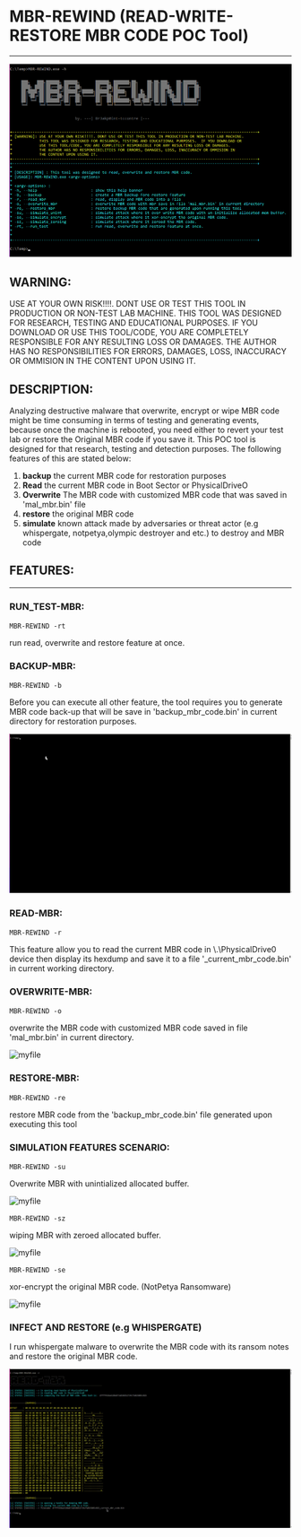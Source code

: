 # MBR-REWIND (READ-WRITE-RESTORE MBR CODE POC Tool) 
--------------------------------------------------------

<img src="screenshots/banner.png"> </img>

 ## WARNING: 
 USE AT YOUR OWN RISK!!!!. DONT USE OR TEST THIS TOOL IN PRODUCTION OR NON-TEST LAB MACHINE.
 THIS TOOL WAS DESIGNED FOR RESEARCH, TESTING AND EDUCATIONAL PURPOSES.  IF YOU DOWNLOAD OR
 USE THIS TOOL/CODE, YOU ARE COMPLETELY RESPONSIBLE FOR ANY RESULTING LOSS OR DAMAGES.
 THE AUTHOR HAS NO RESPONSIBILITIES FOR ERRORS, DAMAGES, LOSS, INACCURACY OR OMMISION IN
 THE CONTENT UPON USING IT.

## DESCRIPTION:
Analyzing destructive malware that overwrite, encrypt or wipe MBR code might be time consuming in terms of testing and generating events, 
because once the machine is rebooted, you need either to revert your test lab or restore the Original MBR code if you save it.
This POC tool is designed for that research, testing and detection purposes. The following features of this are stated below:

1. **backup** the current MBR code for restoration purposes
2. **Read** the current MBR code in Boot Sector or PhysicalDriveO 
3. **Overwrite** The MBR code with customized MBR code that was saved in 'mal_mbr.bin' file
4. **restore** the original MBR code
5. **simulate** known attack made by adversaries or threat actor (e.g whispergate, notpetya,olympic destroyer and etc.) to destroy and  MBR code

## FEATURES:
--------------------------------------------------------
### RUN_TEST-MBR: 
```
MBR-REWIND -rt
```
run read, overwrite and restore feature at once.

### BACKUP-MBR: 
```
MBR-REWIND -b
```

Before you can execute all other feature, the tool requires you to generate MBR code back-up that will be save in 'backup_mbr_code.bin' in current directory for restoration purposes.

![myfile](https://github.com/tccontre/KnowledgeBase/blob/main/malware_re_tools/MBR-REWIND/screenshots/1.gif)


### READ-MBR:
```
MBR-REWIND -r
```

This feature allow you to read the current MBR code in \\.\PhysicalDrive0 device then display its hexdump and save it to a file '<sha1>_current_mbr_code.bin' in current working directory.

### OVERWRITE-MBR:
```
MBR-REWIND -o
```
overwrite the MBR code with customized MBR code saved in file 'mal_mbr.bin' in current directory.
 
![myfile](https://github.com/tccontre/KnowledgeBase/blob/main/malware_re_tools/MBR-REWIND/screenshots/3.gif) 
 
 
### RESTORE-MBR:
```
MBR-REWIND -re
```
restore MBR code from the 'backup_mbr_code.bin' file generated upon executing this tool

### SIMULATION FEATURES SCENARIO:
```
MBR-REWIND -su
```
Overwrite MBR with unintialized allocated buffer.

![myfile](https://github.com/tccontre/KnowledgeBase/blob/main/malware_re_tools/MBR-REWIND/screenshots/6.gif) 

```
MBR-REWIND -sz
```
wiping MBR with zeroed allocated buffer.

![myfile](https://github.com/tccontre/KnowledgeBase/blob/main/malware_re_tools/MBR-REWIND/screenshots/7.gif) 
 
 
```
MBR-REWIND -se
```
xor-encrypt the original MBR code. (NotPetya Ransomware)

![myfile](https://github.com/tccontre/KnowledgeBase/blob/main/malware_re_tools/MBR-REWIND/screenshots/5.gif) 


### INFECT AND RESTORE (e.g WHISPERGATE)

I run whispergate malware to overwrite the MBR code with its ransom notes and restore the original MBR code.

![myfile](https://github.com/tccontre/KnowledgeBase/blob/main/malware_re_tools/MBR-REWIND/screenshots/2.gif) 
 


